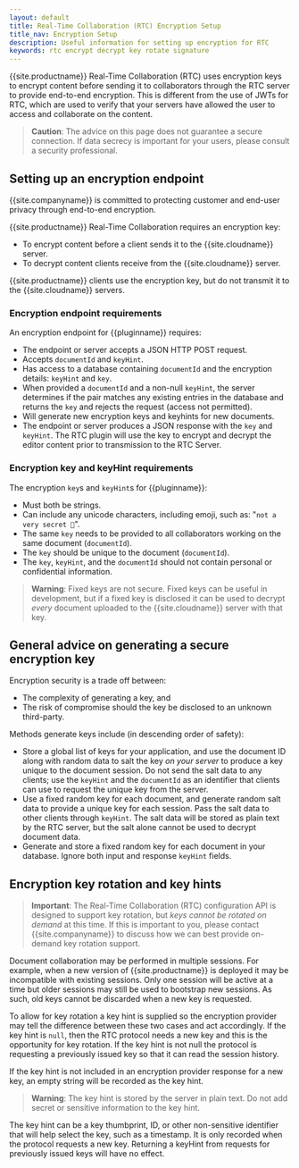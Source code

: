 ```yaml
---
layout: default
title: Real-Time Collaboration (RTC) Encryption Setup
title_nav: Encryption Setup
description: Useful information for setting up encryption for RTC
keywords: rtc encrypt decrypt key rotate signature
---
```


{{site.productname}} Real-Time Collaboration (RTC) uses encryption keys to encrypt content before sending it to collaborators through the RTC server to provide end-to-end encryption. This is different from the use of JWTs for RTC, which are used to verify that your servers have allowed the user to access and collaborate on the content.

> **Caution**: The advice on this page does not guarantee a secure connection. If data secrecy is important for your users, please consult a security professional.

## Setting up an encryption endpoint

{{site.companyname}} is committed to protecting customer and end-user privacy through end-to-end encryption.

{{site.productname}} Real-Time Collaboration requires an encryption key:

- To encrypt content before a client sends it to the {{site.cloudname}} server.
- To decrypt content clients receive from the {{site.cloudname}} server.

{{site.productname}} clients use the encryption key, but do not transmit it to the {{site.cloudname}} servers.

### Encryption endpoint requirements

An encryption endpoint for {{pluginname}} requires:

- The endpoint or server accepts a JSON HTTP POST request.
- Accepts `documentId` and `keyHint`.
- Has access to a database containing `documentId` and the encryption details: `keyHint` and `key`.
- When provided a `documentId` and a non-null `keyHint`, the server determines if the pair matches any existing entries in the database and returns the `key` and rejects the request (access not permitted).
- Will generate new encryption keys and keyhints for new documents.
- The endpoint or server produces a JSON response with the `key` and `keyHint`. The RTC plugin will use the key to encrypt and decrypt the editor content prior to transmission to the RTC Server.

### Encryption key and keyHint requirements

The encryption `key`s and `keyHint`s for {{pluginname}}:

- Must both be strings.
- Can include any unicode characters, including emoji, such as: "`not a very secret 🔑`".
- The same `key` needs to be provided to all collaborators working on the same document (`documentId`).
- The `key` should be unique to the document (`documentId`).
- The `key`, `keyHint`, and the `documentId` should not contain personal or confidential information.

> **Warning**: Fixed keys are not secure. Fixed keys can be useful in development, but if a fixed key is disclosed it can be used to decrypt _every_ document uploaded to the {{site.cloudname}} server with that key.

## General advice on generating a secure encryption key

Encryption security is a trade off between:

- The complexity of generating a key, and
- The risk of compromise should the key be disclosed to an unknown third-party.

Methods generate keys include (in descending order of safety):

- Store a global list of keys for your application, and use the document ID along with random data to salt the key _on your server_ to produce a key unique to the document session. Do not send the salt data to any clients; use the `keyHint` and the `documentId` as an identifier that clients can use to request the unique key from the server.
- Use a fixed random key for each document, and generate random salt data to provide a unique key for each session. Pass the salt data to other clients through `keyHint`. The salt data will be stored as plain text by the RTC server, but the salt alone cannot be used to decrypt document data.
- Generate and store a fixed random key for each document in your database. Ignore both input and response `keyHint` fields.

## Encryption key rotation and key hints

> **Important**: The Real-Time Collaboration (RTC) configuration API is designed to support key rotation, but _keys cannot be rotated on demand_ at this time. If this is important to you, please contact {{site.companyname}} to discuss how we can best provide on-demand key rotation support.

Document collaboration may be performed in multiple sessions. For example, when a new version of {{site.productname}} is deployed it may be incompatible with existing sessions. Only one session will be active at a time but older sessions may still be used to bootstrap new sessions. As such, old keys cannot be discarded when a new key is requested.

To allow for key rotation a key hint is supplied so the encryption provider may tell the difference between these two cases and act accordingly. If the key hint is `null`, then the RTC protocol needs a new key and this is the opportunity for key rotation. If the key hint is not null the protocol is requesting a previously issued key so that it can read the session history.

If the key hint is not included in an encryption provider response for a new key, an empty string will be recorded as the key hint.

> **Warning**: The key hint is stored by the server in plain text. Do not add secret or sensitive information to the key hint.

The key hint can be a key thumbprint, ID, or other non-sensitive identifier that will help select the key, such as a timestamp. It is only recorded when the protocol requests a new key. Returning a keyHint from requests for previously issued keys will have no effect.
